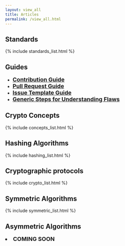 ```yaml
---
layout: view_all
title: Articles
permalink: /view_all.html
---
```

<div class="row">
<div class="col-sm-6">
<h2> Standards </h2>
{% include standards_list.html %}
</div>
<div class="col-sm-6">
<h2> Guides </h2>
<ul>
<li><font size="4"><strong><a href="https://github.com/jhu-information-security-institute/CryptoDoneRight/blob/master/CONTRIBUTING-template.md">Contribution Guide</a></strong></font></li>
<li><font size="4"><strong><a href="https://github.com/jhu-information-security-institute/CryptoDoneRight/blob/master/pull_request_template.md">Pull Request Guide</a></strong></font></li>
<li><font size="4"><strong><a href="https://github.com/jhu-information-security-institute/CryptoDoneRight/blob/master/issue_template.md">Issue Template Guide</a></strong></font></li>
<li><font size="4"><strong><a href="/flaw-categories.html">Generic Steps for Understanding Flaws</a></strong></font></li>
</ul>
</div>
<div class="col-sm-6">
<h2> Crypto Concepts </h2>
{% include concepts_list.html %}
</div>
<div class="col-sm-6">
<h2> Hashing Algorithms </h2>
{% include hashing_list.html %}
</div>
<div class=" col-sm-6 ">
<h2> Cryptographic protocols </h2>
{% include crypto_list.html %}
</div>
<div class="col-sm-6">
<h2> Symmetric Algorithms </h2>
{% include symmetric_list.html %}
</div>
<div class="col-sm-6">
<h2> Asymmetric Algorithms </h2>
<font size="4"><strong><a><li>COMING SOON</li></a></strong></font>
</div>
</div>
